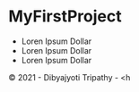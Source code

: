 # MyFirstProject

- Loren Ipsum Dollar
- Loren Ipsum Dollar
- Loren Ipsum Dollar

&copy; 2021 - Dibyajyoti Tripathy -
<h
